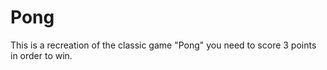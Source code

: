 # Pong

This is a recreation of the classic game "Pong"
you need to score 3 points in order to win.
